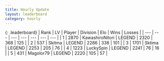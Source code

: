 ```yaml
---
title: Hourly Update
layout: leaderboard
category: hourly
---
```


{: .leaderboard}
| Rank | LV | Player | Division | Elo | Wins | Losses |
| --- | --- | --- | --- | --- | --- | --- |
| <span data-change="0">1</span> | 2870 | <span title="ID: 164871">KawashiroNitori</span> | LEGEND | <span data-change="0">2320</span> | <span data-change="0">368</span> | <span data-change="0">125</span> |
| <span data-change="0">2</span> | 537 | <span title="ID: 402846">Skitma</span> | LEGEND | <span data-change="11">2286</span> | <span data-change="2">338</span> | <span data-change="0">101</span> |
| <span data-change="0">3</span> | 1701 | <span title="ID: 353063">Sktima</span> | LEGEND | <span data-change="0">2253</span> | <span data-change="0">205</span> | <span data-change="0">76</span> |
| <span data-change="0">4</span> | 1223 | <span title="ID: 498412">LuckySpin</span> | LEGEND | <span data-change="0">2241</span> | <span data-change="0">76</span> | <span data-change="0">16</span> |
| <span data-change="2">5</span> | 431 | <span title="ID: 633660">Magolor79</span> | LEGEND | <span data-change="17">2220</span> | <span data-change="4">105</span> | <span data-change="0">57</span> |